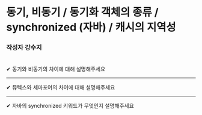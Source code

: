 # 동기, 비동기 / 동기화 객체의 종류 / synchronized (자바) / 캐시의 지역성

### **작성자 강수지** <br><br>

✔ 동기와 비동기의 차이에 대해 설명해주세요


---

✔ 뮤텍스와 세마포어의 차이에 대해 설명해주세요

---

✔  자바의 synchronized 키워드가 무엇인지 설명해주세요